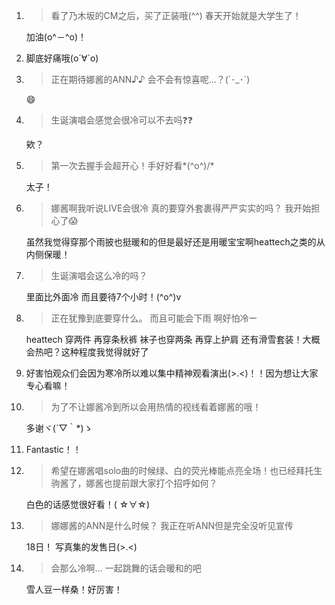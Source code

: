 1. > 看了乃木坂的CM之后，买了正装哦(^^) 春天开始就是大学生了！

   加油(o^－^o)！

2. 脚底好痛哦(о´∀`о)

3. > 正在期待娜酱的ANN♪♪ 会不会有惊喜呢…？(´･_･`)

   😄

4. > 生诞演唱会感觉会很冷可以不去吗❓❓

   欸？

5. > 第一次去握手会超开心！手好好看*\(^o^)/*

   太子！

6. > 娜酱啊我听说LIVE会很冷 真的要穿外套裹得严严实实的吗？ 我开始担心了😱

   虽然我觉得穿那个雨披也挺暖和的但是最好还是用暖宝宝啊heattech之类的从内侧保暖！

7. > 生诞演唱会这么冷的吗？

   里面比外面冷 而且要待7个小时！(^o^)v 

8. > 正在犹豫到底要穿什么。 而且可能会下雨 啊好怕冷ー

   heattech 穿两件 再穿条秋裤 袜子也穿两条 再穿上护肩 还有滑雪套装！大概会热吧？这种程度我觉得就好了

9. 好害怕观众们会因为寒冷所以难以集中精神观看演出(>.<)！！因为想让大家专心看嘛！

10. > 为了不让娜酱冷到所以会用热情的视线看着娜酱的哦！

    多谢ヾ(´▽｀*)ゝ

11. Fantastic！！

12. > 希望在娜酱唱solo曲的时候绿、白的荧光棒能点亮全场！也已经拜托生驹酱了，娜酱也提前跟大家打个招呼如何？

    白色的话感觉很好看！( ☆∀☆)

13. > 娜娜酱的ANN是什么时候？ 我正在听ANN但是完全没听见宣传

    18日！ 写真集的发售日(>.<)

14. > 会那么冷啊... 一起跳舞的话会暖和的吧

    雪人豆一样桑！好厉害！
